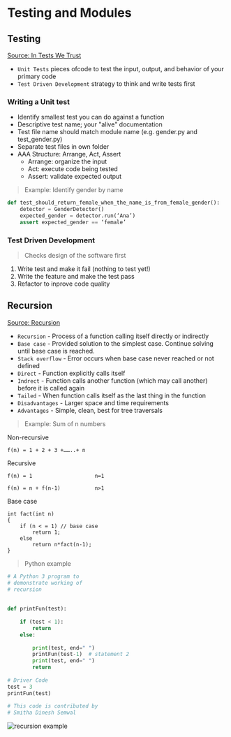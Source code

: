 # Testing and Modules

## Testing

[Source: In Tests We Trust](https://code.likeagirl.io/in-tests-we-trust-tdd-with-python-af69f47e6932)

- `Unit Tests` pieces ofcode to test the input, output, and behavior of your primary code
- `Test Driven Development` strategy to think and write tests first

### Writing a Unit test

- Identify smallest test you can do against a function
- Descriptive test name; your "alive" documentation
- Test file name should match module name (e.g. gender.py and test_gender.py)
- Separate test files in own folder
- AAA Structure: Arrange, Act, Assert
  - Arrange: organize the input
  - Act: execute code being tested
  - Assert: validate expected output

> Example: Identify gender by name

```python
def test_should_return_female_when_the_name_is_from_female_gender():
    detector = GenderDetector()
    expected_gender = detector.run(‘Ana’)
    assert expected_gender == ‘female’
```

### Test Driven Development

> Checks design of the software first

1. Write test and make it fail (nothing to test yet!)
2. Write the feature and make the test pass
3. Refactor to inprove code quality

## Recursion

[Source: Recursion](https://www.geeksforgeeks.org/recursion/)

- `Recursion` - Process of a function calling itself directly or indirectly
- `Base case` - Provided solution to the simplest case. Continue solving until base case is reached.
- `Stack overflow` - Error occurs when base case never reached or not defined
- `Direct` - Function explicitly calls itself
- `Indrect` - Function calls another function (which may call another) before it is called again
- `Tailed` - When function calls itself as the last thing in the function
- `Disadvantages` - Larger space and time requirements
- `Advantages` - Simple, clean, best for tree traversals

> Example: Sum of n numbers

Non-recursive

  ```none
  f(n) = 1 + 2 + 3 +……..+ n
  ```

Recursive

```none
f(n) = 1                    n=1

f(n) = n + f(n-1)           n>1
```

Base case

```none
int fact(int n)
{
    if (n < = 1) // base case
        return 1;
    else    
        return n*fact(n-1);    
}
```

> Python example

```python
# A Python 3 program to
# demonstrate working of
# recursion
 
 
def printFun(test):
 
    if (test < 1):
        return
    else:
 
        print(test, end=" ")
        printFun(test-1)  # statement 2
        print(test, end=" ")
        return
 
# Driver Code
test = 3
printFun(test)
 
# This code is contributed by
# Smitha Dinesh Semwal
```

![recursion example](https://media.geeksforgeeks.org/wp-content/cdn-uploads/recursion.jpg)
